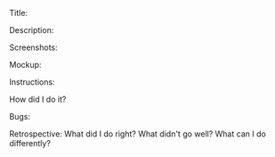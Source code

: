 Title:

Description:

Screenshots:

Mockup:

Instructions:

How did I do it?

Bugs:

Retrospective:
What did I do right?
What didn't go well?
What can I do differently?

